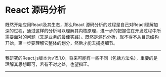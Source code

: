 # React 源码分析

既然开始应用React及其生态，那么React 源码分析的过程是自己对React理解加深的过程，通过这样的分析可以理解其内核原理，进一步的把握住在开发过程中所需要面对的问题（又是业务的最佳实践）。既然是源码分析，就不得不从目录结构开始，第一步要理解它整体的划分，然后才能去捕捉细节。

----

我研究的React.js版本为v15.1.0，将来可能有一些不同（包括方法名），重要的是理解其思想即可，若有不对之处，也望指正。

----
